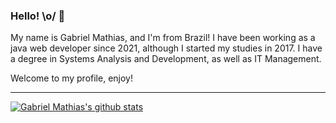 ### Hello! \o/ 👋

My name is Gabriel Mathias, and I'm from Brazil! I have been working as a java web developer since 2021, although I started my studies in 2017. I have a degree in Systems Analysis and Development, as well as IT Management.

Welcome to my profile, enjoy!

____


[![Gabriel Mathias's github stats](https://github-readme-stats.vercel.app/api?username=mathiaslost&theme=dark&show_icons=true&count_private=true)](https://github.com/mathiaslost)
